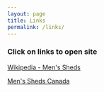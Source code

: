 ```yaml
---
layout: page
title: Links
permalink: /links/
---
```

### Click on links to open site 

[Wikipedia - Men's Sheds](https://en.wikipedia.org/wiki/Men%27s_shed)

[Men's Sheds Canada ](http://menssheds.ca/wp-content/uploads/2016/02/Mens-Sheds-Canada-Toolkit.pdf)

